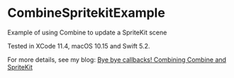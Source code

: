 # CombineSpritekitExample
Example of using Combine to update a SpriteKit scene

Tested in XCode 11.4, macOS 10.15 and Swift 5.2. 

For more details, see my blog: [Bye bye callbacks! Combining Combine and SpriteKit](https://www.thedreamweb.eu/blog/files/b7ef2fdcbcd58f3161f84cb2ab86513c-23.htmt)
